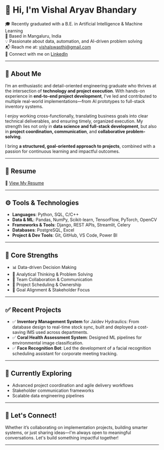 # 👋 Hi, I'm Vishal Aryav Bhandary

🎓 Recently graduated with a B.E. in Artificial Intelligence & Machine Learning  
📍 Based in Mangaluru, India  
💡 Passionate about data, automation, and AI-driven problem solving  
📬 Reach me at: [vishalswasthi@gmail.com](mailto:vishalswasthi@gmail.com)  
🔗 Connect with me on [LinkedIn](https://www.linkedin.com/in/vishal-aryav-bhandary)

---

## 💼 About Me

I’m an enthusiastic and detail-oriented engineering graduate who thrives at the intersection of **technology and project execution**. With hands-on experience in **end-to-end project development**, I’ve led and contributed to multiple real-world implementations—from AI prototypes to full-stack inventory systems.

I enjoy working cross-functionally, translating business goals into clear technical deliverables, and ensuring timely, organized execution. My strength lies not only in **data science and full-stack development**, but also in **project coordination, communication**, and **collaborative problem-solving**.

I bring **a structured, goal-oriented approach to projects**, combined with a passion for continuous learning and impactful outcomes.

---

## 📄 Resume

📌 [View My Resume](https://drive.google.com/file/d/1XKQXfvta3MIBi-O9ict789oBcE0PBrur/view?usp=drive_link)

---

## ⚙️ Tools & Technologies

* **Languages**: Python, SQL, C/C++
* **Data & ML**: Pandas, NumPy, Scikit-learn, TensorFlow, PyTorch, OpenCV
* **Frameworks & Tools**: Django, REST APIs, Streamlit, Celery
* **Databases**: PostgreSQL, Excel
* **Project & Dev Tools**: Git, GitHub, VS Code, Power BI

---

## 🔧 Core Strengths

* 📊 Data-driven Decision Making
* 🧠 Analytical Thinking & Problem Solving
* 🤝 Team Collaboration & Communication
* 🧭 Project Scheduling & Ownership
* 🎯 Goal Alignment & Stakeholder Focus

---

## ✅ Recent Projects

* ✅ **Inventory Management System** for Jaidev Hydraulics: From database design to real-time stock sync, built and deployed a cost-saving IMS used across departments.
* ✅ **Coral Health Assessment System**: Designed ML pipelines for environmental image classification.
* ✅ **Face Recognition Bot**: Led the development of a facial recognition scheduling assistant for corporate meeting tracking.

---

## 🌱 Currently Exploring

* Advanced project coordination and agile delivery workflows
* Stakeholder communication frameworks
* Scalable data engineering pipelines

---

## 🤝 Let's Connect!

Whether it’s collaborating on implementation projects, building smarter systems, or just sharing ideas—I'm always open to meaningful conversations. Let's build something impactful together!

---

